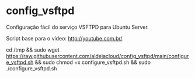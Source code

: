 # config_vsftpd
Configuração fácil do serviço VSFTPD para Ubuntu Server.

Script base para o vídeo: http://youtube.com.br/

cd /tmp && sudo wget https://raw.githubusercontent.com/aldeiacloud/config_vsftpd/main/configure_vsftpd.sh && sudo chmod +x configure_vsftpd.sh && sudo ./configure_vsftpd.sh 
